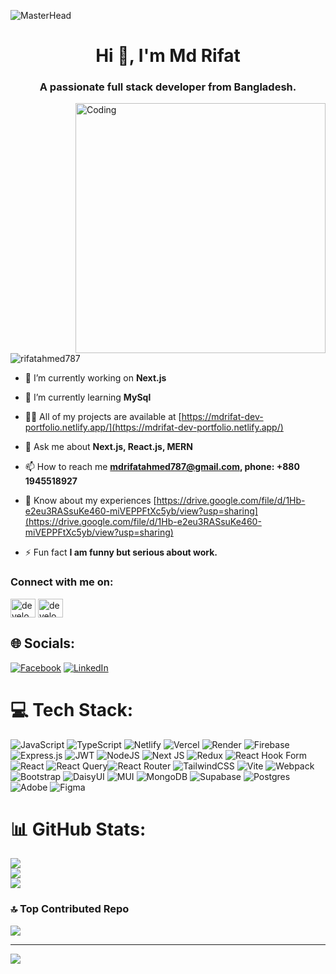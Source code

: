 ![MasterHead](https://res.cloudinary.com/dztlowlu0/image/upload/v1719735066/HI_I_m_Rifat_uba5hg.png)
<h1 align="center">Hi 👋, I'm Md Rifat</h1>
<h3 align="center">A passionate full stack developer from Bangladesh.</h3>

<img  align="right" src="https://i.ibb.co/YLJGhDH/web.png" alt="Coding" width="400">

<p align="left"> <img src="https://komarev.com/ghpvc/?username=rifatahmed787&label=Profile%20views&color=0e75b6&style=flat" alt="rifatahmed787" /> </p>

- 🔭 I’m currently working on **Next.js**

- 🌱 I’m currently learning **MySql**

- 👨‍💻 All of my projects are available at [https://mdrifat-dev-portfolio.netlify.app/](https://mdrifat-dev-portfolio.netlify.app/)

- 💬 Ask me about **Next.js, React.js, MERN**

- 📫 How to reach me **mdrifatahmed787@gmail.com, phone: +880 1945518927**

- 📄 Know about my experiences [https://drive.google.com/file/d/1Hb-e2eu3RASsuKe460-miVEPPFtXc5yb/view?usp=sharing](https://drive.google.com/file/d/1Hb-e2eu3RASsuKe460-miVEPPFtXc5yb/view?usp=sharing)

- ⚡ Fun fact **I am funny but serious about work.**

<h3 align="left">Connect with me on:</h3>
<p align="left">
<a href="https://linkedin.com/in/developerrifat" target="blank"><img align="center" src="https://raw.githubusercontent.com/rahuldkjain/github-profile-readme-generator/master/src/images/icons/Social/linked-in-alt.svg" alt="developerrifat" height="30" width="40" /></a>
<a href="https://fb.com/developerrifatt" target="blank"><img align="center" src="https://raw.githubusercontent.com/rahuldkjain/github-profile-readme-generator/master/src/images/icons/Social/facebook.svg" alt="developerrifatt" height="30" width="40" /></a>
</p>


## 🌐 Socials:
[![Facebook](https://img.shields.io/badge/Facebook-%231877F2.svg?logo=Facebook&logoColor=white)](https://facebook.com/https://www.facebook.com/developerrifatt) [![LinkedIn](https://img.shields.io/badge/LinkedIn-%230077B5.svg?logo=linkedin&logoColor=white)](https://linkedin.com/in/https://www.linkedin.com/in/developerrifat/) 

# 💻 Tech Stack:
![JavaScript](https://img.shields.io/badge/javascript-%23323330.svg?style=for-the-badge&logo=javascript&logoColor=%23F7DF1E) ![TypeScript](https://img.shields.io/badge/typescript-%23007ACC.svg?style=for-the-badge&logo=typescript&logoColor=white) ![Netlify](https://img.shields.io/badge/netlify-%23000000.svg?style=for-the-badge&logo=netlify&logoColor=#00C7B7) ![Vercel](https://img.shields.io/badge/vercel-%23000000.svg?style=for-the-badge&logo=vercel&logoColor=white) ![Render](https://img.shields.io/badge/Render-%46E3B7.svg?style=for-the-badge&logo=render&logoColor=white) ![Firebase](https://img.shields.io/badge/firebase-%23039BE5.svg?style=for-the-badge&logo=firebase) ![Express.js](https://img.shields.io/badge/express.js-%23404d59.svg?style=for-the-badge&logo=express&logoColor=%2361DAFB) ![JWT](https://img.shields.io/badge/JWT-black?style=for-the-badge&logo=JSON%20web%20tokens) ![NodeJS](https://img.shields.io/badge/node.js-6DA55F?style=for-the-badge&logo=node.js&logoColor=white) ![Next JS](https://img.shields.io/badge/Next-black?style=for-the-badge&logo=next.js&logoColor=white) ![Redux](https://img.shields.io/badge/redux-%23593d88.svg?style=for-the-badge&logo=redux&logoColor=white) ![React Hook Form](https://img.shields.io/badge/React%20Hook%20Form-%23EC5990.svg?style=for-the-badge&logo=reacthookform&logoColor=white) ![React](https://img.shields.io/badge/react-%2320232a.svg?style=for-the-badge&logo=react&logoColor=%2361DAFB) ![React Query](https://img.shields.io/badge/-React%20Query-FF4154?style=for-the-badge&logo=react%20query&logoColor=white)![React Router](https://img.shields.io/badge/React_Router-CA4245?style=for-the-badge&logo=react-router&logoColor=white) ![TailwindCSS](https://img.shields.io/badge/tailwindcss-%2338B2AC.svg?style=for-the-badge&logo=tailwind-css&logoColor=white) ![Vite](https://img.shields.io/badge/vite-%23646CFF.svg?style=for-the-badge&logo=vite&logoColor=white) ![Webpack](https://img.shields.io/badge/webpack-%238DD6F9.svg?style=for-the-badge&logo=webpack&logoColor=black) ![Bootstrap](https://img.shields.io/badge/bootstrap-%238511FA.svg?style=for-the-badge&logo=bootstrap&logoColor=white) ![DaisyUI](https://img.shields.io/badge/daisyui-5A0EF8?style=for-the-badge&logo=daisyui&logoColor=white) ![MUI](https://img.shields.io/badge/MUI-%230081CB.svg?style=for-the-badge&logo=mui&logoColor=white) ![MongoDB](https://img.shields.io/badge/MongoDB-%234ea94b.svg?style=for-the-badge&logo=mongodb&logoColor=white) ![Supabase](https://img.shields.io/badge/Supabase-3ECF8E?style=for-the-badge&logo=supabase&logoColor=white) ![Postgres](https://img.shields.io/badge/postgres-%23316192.svg?style=for-the-badge&logo=postgresql&logoColor=white) ![Adobe](https://img.shields.io/badge/adobe-%23FF0000.svg?style=for-the-badge&logo=adobe&logoColor=white) ![Figma](https://img.shields.io/badge/figma-%23F24E1E.svg?style=for-the-badge&logo=figma&logoColor=white)
# 📊 GitHub Stats:
![](https://github-readme-stats.vercel.app/api?username=rifatahmed787&theme=dark&hide_border=false&include_all_commits=true&count_private=true)<br/>
![](https://github-readme-streak-stats.herokuapp.com/?user=rifatahmed787&theme=dark&hide_border=false)<br/>
![](https://github-readme-stats.vercel.app/api/top-langs/?username=rifatahmed787&theme=dark&hide_border=false&include_all_commits=true&count_private=true&layout=compact)

### 🔝 Top Contributed Repo
![](https://github-contributor-stats.vercel.app/api?username=rifatahmed787&limit=5&theme=dark&combine_all_yearly_contributions=true)

---
[![](https://visitcount.itsvg.in/api?id=rifatahmed787&icon=0&color=0)](https://visitcount.itsvg.in)

